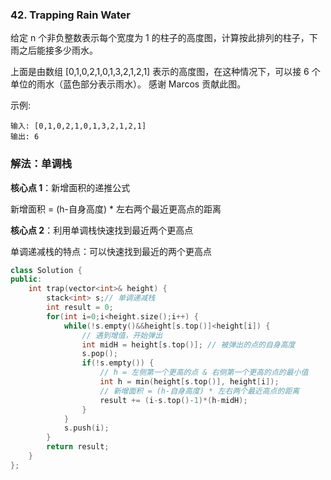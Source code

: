### 42. Trapping Rain Water

给定 n 个非负整数表示每个宽度为 1 的柱子的高度图，计算按此排列的柱子，下雨之后能接多少雨水。



上面是由数组 [0,1,0,2,1,0,1,3,2,1,2,1] 表示的高度图，在这种情况下，可以接 6 个单位的雨水（蓝色部分表示雨水）。 感谢 Marcos 贡献此图。

示例:
```
输入: [0,1,0,2,1,0,1,3,2,1,2,1]
输出: 6
```

### 解法：单调栈

**核心点 1**：新增面积的递推公式

新增面积 = (h-自身高度) * 左右两个最近更高点的距离

**核心点 2**：利用单调栈快速找到最近两个更高点

单调递减栈的特点：可以快速找到最近的两个更高点

```cpp
class Solution {
public:
    int trap(vector<int>& height) {
        stack<int> s;// 单调递减栈
        int result = 0;
        for(int i=0;i<height.size();i++) {
            while(!s.empty()&&height[s.top()]<height[i]) {
                // 遇到增值，开始弹出
                int midH = height[s.top()]; // 被弹出的点的自身高度
                s.pop();
                if(!s.empty()) {
                    // h = 左侧第一个更高的点 & 右侧第一个更高的点的最小值
                    int h = min(height[s.top()], height[i]);
                    // 新增面积 = (h-自身高度) * 左右两个最近高点的距离
                    result += (i-s.top()-1)*(h-midH);
                }
            }
            s.push(i);
        }
        return result;
    }
};
```
